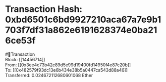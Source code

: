 
Transaction Hash: 0xbd6501c6bd9927210aca67a7e9b1703f7df31a862e6191628374e0ba216ce53f
====================================================================================
  
#💸Transaction  
Block: [[14456714]]  
From: [[0x3ee4c73b42c89d5e99d19400fd14950f4e87c20b]]  
To: [[0x482579f93dc13e6b434e38b5a0447ca543d88a46]]  
Transferred: 0.024672112680601068 Ether